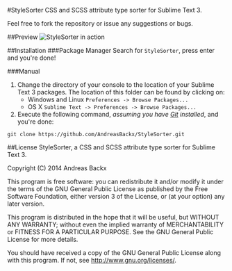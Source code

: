 #StyleSorter
CSS and SCSS attribute type sorter for Sublime Text 3.

Feel free to fork the repository or issue any suggestions or bugs.

##Preview
![StyleSorter in action](http://zippy.gfycat.com/TameUniformHamadryas.gif)

##Installation
###Package Manager
Search for `StyleSorter`, press enter and you're done!

###Manual
1. Change the directory of your console to the location of your Sublime Text 3 packages. The location of this folder can be found by clicking on:
	* Windows and Linux		`Preferences -> Browse Packages...`
	* OS X					`Sublime Text -> Preferences -> Browse Packages...`
2. Execute the following command, _assuming you have [Git](http://git-scm.com/) installed_, and you're done:
```
git clone https://github.com/AndreasBackx/StyleSorter.git
```

##License
StyleSorter, a CSS and SCSS attribute type sorter for Sublime Text 3.

Copyright (C) 2014  Andreas Backx

This program is free software: you can redistribute it and/or modify
it under the terms of the GNU General Public License as published by
the Free Software Foundation, either version 3 of the License, or
(at your option) any later version.

This program is distributed in the hope that it will be useful,
but WITHOUT ANY WARRANTY; without even the implied warranty of
MERCHANTABILITY or FITNESS FOR A PARTICULAR PURPOSE.  See the
GNU General Public License for more details.

You should have received a copy of the GNU General Public License
along with this program.  If not, see <http://www.gnu.org/licenses/>.
